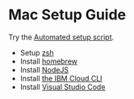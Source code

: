 # Mac Setup Guide

Try the [Automated setup script](./setup-workstation.sh).

- Setup [zsh](./zsh.md)
- Install [homebrew](./homebrew.md)
- Install [NodeJS](./node.md)
- Install [the IBM Cloud CLI](./ibmcloud.md)
- Install [Visual Studio Code](./visual-studio-code.md)

